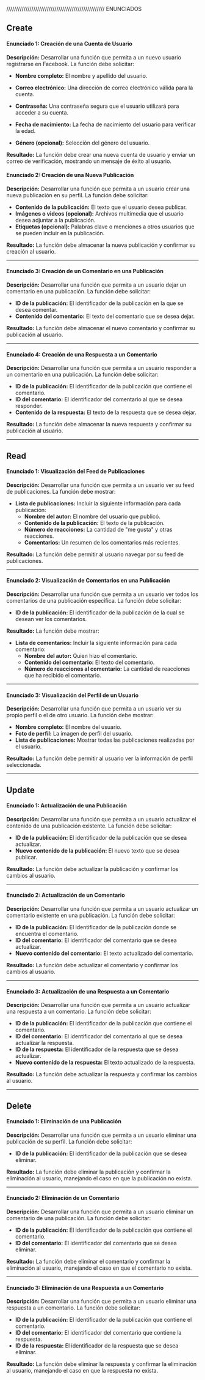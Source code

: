 ///////////////////////////////////////////////////
                         ENUNCIADOS

## Create


#### Enunciado 1: Creación de una Cuenta de Usuario


**Descripción:** Desarrollar una función que permita a un nuevo usuario registrarse en Facebook. La función debe solicitar:


- **Nombre completo:** El nombre y apellido del usuario.

- **Correo electrónico:** Una dirección de correo electrónico válida para la cuenta.

- **Contraseña:** Una contraseña segura que el usuario utilizará para acceder a su cuenta.

- **Fecha de nacimiento:** La fecha de nacimiento del usuario para verificar la edad.

- **Género (opcional):** Selección del género del usuario.


**Resultado:** La función debe crear una nueva cuenta de usuario y enviar un correo de verificación, mostrando un mensaje de éxito al usuario.

#### Enunciado 2: Creación de una Nueva Publicación

**Descripción:** Desarrollar una función que permita a un usuario crear una nueva publicación en su perfil. La función debe solicitar:

- **Contenido de la publicación:** El texto que el usuario desea publicar.
- **Imágenes o videos (opcional):** Archivos multimedia que el usuario desea adjuntar a la publicación.
- **Etiquetas (opcional):** Palabras clave o menciones a otros usuarios que se pueden incluir en la publicación.

**Resultado:** La función debe almacenar la nueva publicación y confirmar su creación al usuario.

---

#### Enunciado 3: Creación de un Comentario en una Publicación

**Descripción:** Desarrollar una función que permita a un usuario dejar un comentario en una publicación. La función debe solicitar:

- **ID de la publicación:** El identificador de la publicación en la que se desea comentar.
- **Contenido del comentario:** El texto del comentario que se desea dejar.

**Resultado:** La función debe almacenar el nuevo comentario y confirmar su publicación al usuario.

---

#### Enunciado 4: Creación de una Respuesta a un Comentario

**Descripción:** Desarrollar una función que permita a un usuario responder a un comentario en una publicación. La función debe solicitar:

- **ID de la publicación:** El identificador de la publicación que contiene el comentario.
- **ID del comentario:** El identificador del comentario al que se desea responder.
- **Contenido de la respuesta:** El texto de la respuesta que se desea dejar.

**Resultado:** La función debe almacenar la nueva respuesta y confirmar su publicación al usuario.

---

## Read

#### Enunciado 1: Visualización del Feed de Publicaciones

**Descripción:** Desarrollar una función que permita a un usuario ver su feed de publicaciones. La función debe mostrar:

- **Lista de publicaciones:** Incluir la siguiente información para cada publicación:
  - **Nombre del autor:** El nombre del usuario que publicó.
  - **Contenido de la publicación:** El texto de la publicación.
  - **Número de reacciones:** La cantidad de "me gusta" y otras reacciones.
  - **Comentarios:** Un resumen de los comentarios más recientes.

**Resultado:** La función debe permitir al usuario navegar por su feed de publicaciones.

---

#### Enunciado 2: Visualización de Comentarios en una Publicación

**Descripción:** Desarrollar una función que permita a un usuario ver todos los comentarios de una publicación específica. La función debe solicitar:

- **ID de la publicación:** El identificador de la publicación de la cual se desean ver los comentarios.

**Resultado:** La función debe mostrar:
- **Lista de comentarios:** Incluir la siguiente información para cada comentario:
  - **Nombre del autor:** Quien hizo el comentario.
  - **Contenido del comentario:** El texto del comentario.
  - **Número de reacciones al comentario:** La cantidad de reacciones que ha recibido el comentario.

---

#### Enunciado 3: Visualización del Perfil de un Usuario

**Descripción:** Desarrollar una función que permita a un usuario ver su propio perfil o el de otro usuario. La función debe mostrar:

- **Nombre completo:** El nombre del usuario.
- **Foto de perfil:** La imagen de perfil del usuario.
- **Lista de publicaciones:** Mostrar todas las publicaciones realizadas por el usuario.

**Resultado:** La función debe permitir al usuario ver la información de perfil seleccionada.

---

## Update

#### Enunciado 1: Actualización de una Publicación

**Descripción:** Desarrollar una función que permita a un usuario actualizar el contenido de una publicación existente. La función debe solicitar:

- **ID de la publicación:** El identificador de la publicación que se desea actualizar.
- **Nuevo contenido de la publicación:** El nuevo texto que se desea publicar.

**Resultado:** La función debe actualizar la publicación y confirmar los cambios al usuario.

---

#### Enunciado 2: Actualización de un Comentario

**Descripción:** Desarrollar una función que permita a un usuario actualizar un comentario existente en una publicación. La función debe solicitar:

- **ID de la publicación:** El identificador de la publicación donde se encuentra el comentario.
- **ID del comentario:** El identificador del comentario que se desea actualizar.
- **Nuevo contenido del comentario:** El texto actualizado del comentario.

**Resultado:** La función debe actualizar el comentario y confirmar los cambios al usuario.

---

#### Enunciado 3: Actualización de una Respuesta a un Comentario

**Descripción:** Desarrollar una función que permita a un usuario actualizar una respuesta a un comentario. La función debe solicitar:

- **ID de la publicación:** El identificador de la publicación que contiene el comentario.
- **ID del comentario:** El identificador del comentario al que se desea actualizar la respuesta.
- **ID de la respuesta:** El identificador de la respuesta que se desea actualizar.
- **Nuevo contenido de la respuesta:** El texto actualizado de la respuesta.

**Resultado:** La función debe actualizar la respuesta y confirmar los cambios al usuario.

---

## Delete

#### Enunciado 1: Eliminación de una Publicación

**Descripción:** Desarrollar una función que permita a un usuario eliminar una publicación de su perfil. La función debe solicitar:

- **ID de la publicación:** El identificador de la publicación que se desea eliminar.

**Resultado:** La función debe eliminar la publicación y confirmar la eliminación al usuario, manejando el caso en que la publicación no exista.

---

#### Enunciado 2: Eliminación de un Comentario

**Descripción:** Desarrollar una función que permita a un usuario eliminar un comentario de una publicación. La función debe solicitar:

- **ID de la publicación:** El identificador de la publicación que contiene el comentario.
- **ID del comentario:** El identificador del comentario que se desea eliminar.

**Resultado:** La función debe eliminar el comentario y confirmar la eliminación al usuario, manejando el caso en que el comentario no exista.

---

#### Enunciado 3: Eliminación de una Respuesta a un Comentario

**Descripción:** Desarrollar una función que permita a un usuario eliminar una respuesta a un comentario. La función debe solicitar:

- **ID de la publicación:** El identificador de la publicación que contiene el comentario.
- **ID del comentario:** El identificador del comentario que contiene la respuesta.
- **ID de la respuesta:** El identificador de la respuesta que se desea eliminar.

**Resultado:** La función debe eliminar la respuesta y confirmar la eliminación al usuario, manejando el caso en que la respuesta no exista.